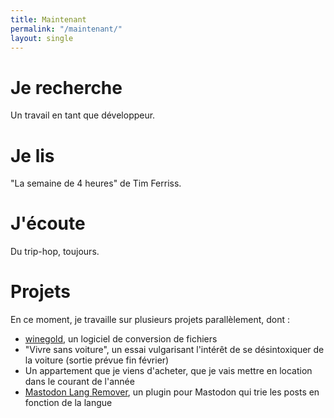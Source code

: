 ```yaml
---
title: Maintenant
permalink: "/maintenant/"
layout: single
---
```


# Je recherche

Un travail en tant que développeur.

# Je lis

"La semaine de 4 heures" de Tim Ferriss.

# J'écoute

Du trip-hop, toujours.

# Projets

En ce moment, je travaille sur plusieurs projets parallèlement,  dont :

- [winegold], un logiciel de conversion de fichiers
- "Vivre sans voiture", un essai vulgarisant l'intérêt de se désintoxiquer  de la voiture (sortie prévue fin février)
- Un appartement que je viens d'acheter, que je vais mettre en location dans le courant de l'année
- [Mastodon Lang Remover], un plugin pour Mastodon qui trie les posts en fonction de la langue

 [winegold]: https://winegold.irz.fr
 [Mastodon Lang Remover]: https://github.com/arthurlacoste/mastodon-lang-remover
